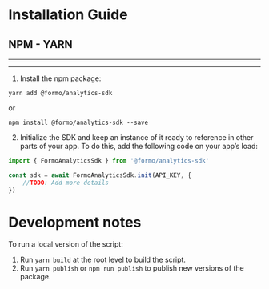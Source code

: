 # Installation Guide

## NPM - YARN

---

---

1. Install the npm package:

```
yarn add @formo/analytics-sdk
```

or

```
npm install @formo/analytics-sdk --save
```

2. Initialize the SDK and keep an instance of it ready to reference in other parts of your app. To do this, add the following code on your app’s load:

```jsx
import { FormoAnalyticsSdk } from '@formo/analytics-sdk'

const sdk = await FormoAnalyticsSdk.init(API_KEY, {
    //TODO: Add more details
})
```

# Development notes

To run a local version of the script:

1. Run `yarn build` at the root level to build the script.
2. Run `yarn publish` or `npm run publish` to publish new versions of the package.
